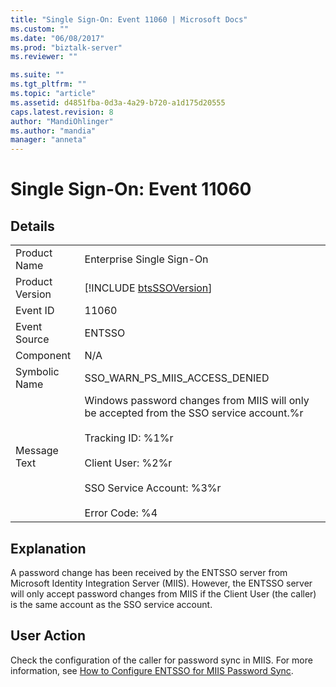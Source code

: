 ```yaml
---
title: "Single Sign-On: Event 11060 | Microsoft Docs"
ms.custom: ""
ms.date: "06/08/2017"
ms.prod: "biztalk-server"
ms.reviewer: ""

ms.suite: ""
ms.tgt_pltfrm: ""
ms.topic: "article"
ms.assetid: d4851fba-0d3a-4a29-b720-a1d175d20555
caps.latest.revision: 8
author: "MandiOhlinger"
ms.author: "mandia"
manager: "anneta"
---
```

# Single Sign-On: Event 11060
## Details  
  
|                 |                                                                                                                                                                                                                       |
|-----------------|-----------------------------------------------------------------------------------------------------------------------------------------------------------------------------------------------------------------------|
|  Product Name   |                                                                                               Enterprise Single Sign-On                                                                                               |
| Product Version |                                                                              [!INCLUDE [btsSSOVersion](../includes/btsssoversion-md.md)]                                                                              |
|    Event ID     |                                                                                                         11060                                                                                                         |
|  Event Source   |                                                                                                        ENTSSO                                                                                                         |
|    Component    |                                                                                                          N/A                                                                                                          |
|  Symbolic Name  |                                                                                            SSO_WARN_PS_MIIS_ACCESS_DENIED                                                                                             |
|  Message Text   | Windows password changes from MIIS will only be accepted from the SSO service account.%r<br /><br /> Tracking ID: %1%r<br /><br /> Client User: %2%r<br /><br /> SSO Service Account: %3%r<br /><br /> Error Code: %4 |
  
## Explanation  
 A password change has been received by the ENTSSO server from Microsoft Identity Integration Server (MIIS). However, the ENTSSO server will only accept password changes from MIIS if the Client User (the caller) is the same account as the SSO service account.  
  
## User Action  
 Check the configuration of the caller for password sync in MIIS. For more information, see [How to Configure ENTSSO for MIIS Password Sync](../core/how-to-configure-entsso-for-miis-password-sync.md).